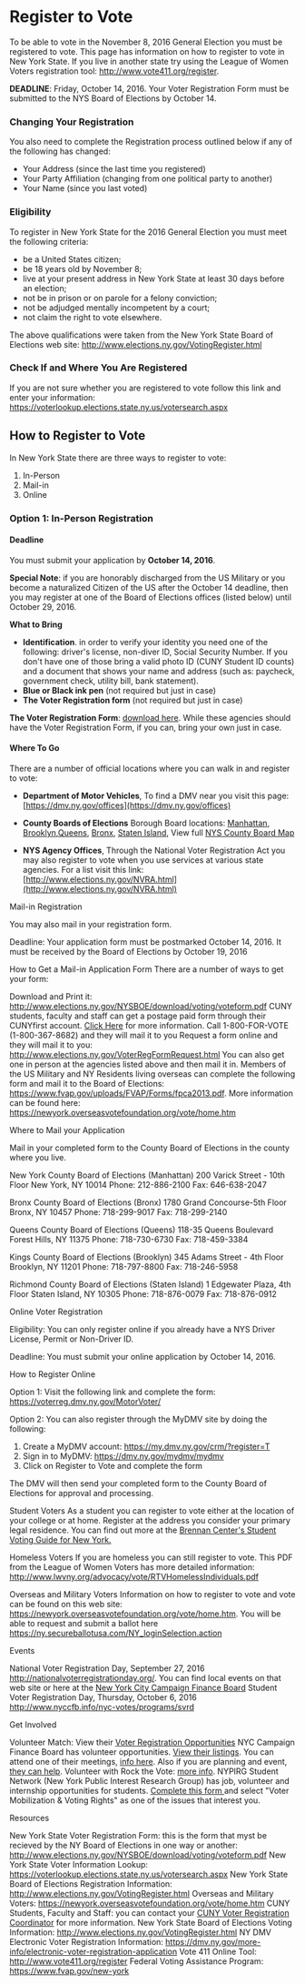 
# Register to Vote

To be able to vote in the November 8, 2016 General Election you must be registered to vote. This page has information on how to register to vote in New York State. If you live in another state try using the League of Women Voters registration tool: http://www.vote411.org/register.

**DEADLINE**: Friday, October 14, 2016. Your Voter Registration Form must be submitted to the NYS Board of Elections by October 14.

### Changing Your Registration
You also need to complete the Registration process outlined below if any of the following has changed:
* Your Address (since the last time you registered)
* Your Party Affiliation (changing from one political party to another)
* Your Name (since you last voted)

### Eligibility

To register in New York State for the 2016 General Election you must meet the following criteria:

* be a United States citizen;
* be 18 years old by November 8;
* live at your present address in New York State at least 30 days before an election;
* not be in prison or on parole for a felony conviction;
* not be adjudged mentally incompetent by a court;
* not claim the right to vote elsewhere.

The above qualifications were taken from the New York State Board of Elections web site: http://www.elections.ny.gov/VotingRegister.html


### Check If and Where You Are Registered

If you are not sure whether you are registered to vote follow this link and enter your information: 
https://voterlookup.elections.state.ny.us/votersearch.aspx


## How to Register to Vote

In New York State there are three ways to register to vote:

1. In-Person
2. Mail-in
3. Online

### Option 1: In-Person Registration

#### Deadline
You must submit your application by **October 14, 2016**. 

**Special Note**: if you are honorably discharged from the US Military or you become a naturalized Citizen of the US after the October 14 deadline, then you may register at one of the Board of Elections offices (listed below) until October 29, 2016.

****What to Bring****

* **Identification**. in order to verify your identity you need one of the following: driver's license, non-diver ID, Social Security Number. If you don't have one of those bring a valid photo ID (CUNY Student ID counts) and a document that shows your name and address (such as: paycheck, government check, utility bill, bank statement).
* **Blue or Black ink pen** (not required but just in case)
* **The Voter Registration form** (not required but just in case)


**The Voter Registration Form**: [download here](http://www.elections.ny.gov/NYSBOE/download/voting/voteform.pdf). While these agencies should have the Voter Registration Form, if you can, bring your own just in case.

#### Where To Go
There are a number of official locations where you can walk in and register to vote:

* **Department of Motor Vehicles**, To find a DMV near you visit this page: [https://dmv.ny.gov/offices](https://dmv.ny.gov/offices)


* **County Boards of Elections**
    Borough Board locations: [Manhattan](http://www.elections.ny.gov:8080/plsql_browser/county_boards?county_in=New+York), [Brooklyn](http://www.elections.ny.gov:8080/plsql_browser/county_boards?county_in=Kings),[Queens](http://www.elections.ny.gov:8080/plsql_browser/county_boards?county_in=Queens), [Bronx](http://www.elections.ny.gov:8080/plsql_browser/county_boards?county_in=Bronx), [Staten Island](http://www.elections.ny.gov:8080/plsql_browser/county_boards?county_in=Richmond), View full [NYS County Board Map](http://www.elections.ny.gov/CountyBoards.html)

* **NYS Agency Offices**, Through the National Voter Registration Act you may also register to vote when you use services at various state agencies. For a list visit this link: [http://www.elections.ny.gov/NVRA.html](http://www.elections.ny.gov/NVRA.html)



Mail-in Registration

You may also mail in your registration form.

Deadline: Your application form must be postmarked October 14, 2016. It must be received by the Board of Elections by October 19, 2016

How to Get a Mail-in Application Form
There are a number of ways to get your form:

Download and Print it: <a href="http://www.elections.ny.gov/NYSBOE/download/voting/voteform.pdf">http://www.elections.ny.gov/NYSBOE/download/voting/voteform.pdf</a>
CUNY students, faculty and staff can get a postage paid form through their CUNYfirst account. <a href="http://www2.cuny.edu/about/administration/offices/government-relations/register-to-vote/">Click Here</a> for more information.
Call 1-800-FOR-VOTE (1-800-367-8682)  and they will mail it to you
Request a form online and they will mail it to you: <a href="http://www.elections.ny.gov/VoterRegFormRequest.html">http://www.elections.ny.gov/VoterRegFormRequest.html</a>
You can also get one in person at the agencies listed above and then mail it in.
Members of the US Military and NY Residents living overseas can complete the following form and mail it to the Board of Elections: <a href="https://www.fvap.gov/uploads/FVAP/Forms/fpca2013.pdf">https://www.fvap.gov/uploads/FVAP/Forms/fpca2013.pdf</a>. More information can be found here: <a href="https://newyork.overseasvotefoundation.org/vote/home.htm">https://newyork.overseasvotefoundation.org/vote/home.htm</a>

Where to Mail your Application

Mail in your completed form to the County Board of Elections in the county where you live.


New York County Board of Elections (Manhattan)
200 Varick Street - 10th Floor
New York, NY 10014
Phone: 212-886-2100
Fax: 646-638-2047 

Bronx County Board of Elections (Bronx)
1780 Grand Concourse-5th Floor
Bronx, NY 10457
Phone: 718-299-9017
Fax: 718-299-2140 


Queens County Board of Elections (Queens)
118-35 Queens Boulevard
Forest Hills, NY 11375
Phone: 718-730-6730
Fax: 718-459-3384 


Kings County Board of Elections (Brooklyn)
345 Adams Street - 4th Floor
Brooklyn, NY 11201
Phone: 718-797-8800
Fax: 718-246-5958 

Richmond County Board of Elections (Staten Island)
1 Edgewater Plaza, 4th Floor
Staten Island, NY 10305
Phone: 718-876-0079
Fax: 718-876-0912 


Online Voter Registration

Eligibility: You can only register online if you already have a NYS Driver License, Permit or Non-Driver ID. 

Deadline: You must submit your online application by October 14, 2016.

How to Register Online

Option 1: Visit the following link and complete the form: <a href="https://voterreg.dmv.ny.gov/MotorVoter/">https://voterreg.dmv.ny.gov/MotorVoter/</a>

Option 2: You can also register through the MyDMV site by doing the following:

1. Create a MyDMV account: <a href="https://my.dmv.ny.gov/crm/?register=T">https://my.dmv.ny.gov/crm/?register=T</a>
2. Sign in to MyDMV: <a href="https://dmv.ny.gov/mydmv/mydmv">https://dmv.ny.gov/mydmv/mydmv</a>
3. Click on Register to Vote and complete the form

The DMV will then send your completed form to the County Board of Elections for approval and processing.

Student Voters
As a student you can register to vote either at the location of your college or at home. Register at the address you consider your primary legal residence. You can find out more at the <a href="https://www.brennancenter.org/analysis/student-voting-guide-new-york">Brennan Center's Student Voting Guide for New York.</a>

Homeless Voters
If you are homeless you can still register to vote. This PDF from the League of Women Voters has more detailed information: <a href="http://www.lwvny.org/advocacy/vote/RTVHomelessIndividuals.pdf">http://www.lwvny.org/advocacy/vote/RTVHomelessIndividuals.pdf</a>

Overseas and Military Voters
Information on how to register to vote and vote can be found on this web site: <a href="https://newyork.overseasvotefoundation.org/vote/home.htm">https://newyork.overseasvotefoundation.org/vote/home.htm</a>. You will be able to request and submit a ballot here <a href="https://ny.secureballotusa.com/NY_loginSelection.action">https://ny.secureballotusa.com/NY_loginSelection.action</a>

Events

National Voter Registration Day, September 27, 2016 <a href="http://nationalvoterregistrationday.org/">http://nationalvoterregistrationday.org/</a>. You can find local events on that web site or here at the <a href="http://www.nyccfb.info/media/advisories/national-effort-register-all-eligible-voters-nyc-votes-joins-partners-help-register">New York City Campaign Finance Board</a>
Student Voter Registration Day, Thursday, October 6, 2016 <a href="http://www.nyccfb.info/nyc-votes/programs/svrd">http://www.nyccfb.info/nyc-votes/programs/svrd</a>


Get Involved

Volunteer Match: View their <a href="https://www.volunteermatch.org/search/?k=voter+registration&searchOpps=&v=false&s=1&o=relevance&l=United+States&r=country&sk=&specialGroupsData.groupSize=&na=&partner=&usafc=#k=voter+registration&v=false&s=1&o=relevance&l=United+States&r=country&sk=&specialGroupsData.groupSize=&na=&partner=&usafc=">Voter Registration Opportunities</a>
NYC Campaign Finance Board has volunteer opportunities. <a href="https://www.volunteermatch.org/search/org860076.jsp#opportunities_tab">View their listings</a>. You can attend one of their meetings, <a href="http://www.nyccfb.info/nyc-votes/vaac-meeting">info here</a>. Also if you are planning and event, <a href="http://www.nyccfb.info/nyc-votes/get-involved">they can help</a>.
Volunteer with Rock the Vote: <a href="http://www.rockthevote.com/get-involved">more info</a>. 
NYPIRG Student Network (New York Public Interest Research Group) has job, volunteer and internship opportunities for students. <a href="http://www.nypirgstudents.org/network/">Complete this form </a>and select "Voter Mobilization &amp; Voting Rights" as one of the issues that interest you.

Resources

New York State Voter Registration Form: this is the form that myst be recieved by the NY Board of Elections in one way or another: <a href="http://www.elections.ny.gov/NYSBOE/download/voting/voteform.pdf">http://www.elections.ny.gov/NYSBOE/download/voting/voteform.pdf</a>
New York State Voter Information Lookup: <a href="https://voterlookup.elections.state.ny.us/votersearch.aspx">https://voterlookup.elections.state.ny.us/votersearch.aspx</a>
New York State Board of Elections Registration Information: <a href="http://www.elections.ny.gov/VotingRegister.html">http://www.elections.ny.gov/VotingRegister.html</a>
Overseas and Military Voters: <a href="https://newyork.overseasvotefoundation.org/vote/home.htm">https://newyork.overseasvotefoundation.org/vote/home.htm</a>
CUNY Students, Faculty and Staff: you can contact your <a href="http://www2.cuny.edu/about/administration/offices/government-relations/register-to-vote/cuny-voter-registration-coordinators/">CUNY Voter Registration Coordinator</a> for more information.
New York State Board of Elections Voting Information: <a href="http://www.elections.ny.gov/VotingRegister.html">http://www.elections.ny.gov/VotingRegister.html</a>
NY DMV Electronic Voter Registration Information: <a href="https://dmv.ny.gov/more-info/electronic-voter-registration-application">https://dmv.ny.gov/more-info/electronic-voter-registration-application</a>
Vote 411 Online Tool: <a href="http://www.vote411.org/register">http://www.vote411.org/register</a>
Federal Voting Assistance Program: <a href="https://www.fvap.gov/new-york">https://www.fvap.gov/new-york</a>